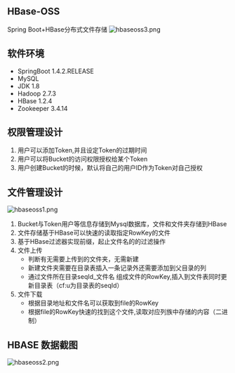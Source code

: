 ## HBase-OSS
Spring Boot+HBase分布式文件存储
![hbaseoss3.png](https://i.loli.net/2020/10/02/oBDVKbtduOFJ3yX.png)

## 软件环境
* SpringBoot 1.4.2.RELEASE
* MySQL
* JDK 1.8
* Hadoop 2.7.3
* HBase 1.2.4
* Zookeeper 3.4.14

## 权限管理设计
1. 用户可以添加Token,并且设定Token的过期时间
2. 用户可以将Bucket的访问权限授权给某个Token
3. 用户创建Bucket的时候，默认将自己的用户ID作为Token对自己授权

## 文件管理设计
![hbaseoss1.png](https://i.loli.net/2020/10/02/lQSAt3I1fuKcdFC.png)
1. Bucket与Token用户等信息存储到Mysql数据库，文件和文件夹存储到HBase
2. 文件存储基于HBase可以快速的读取指定RowKey的文件
3. 基于HBase过滤器实现前缀，起止文件名的的过滤操作
4. 文件上传
   * 判断有无需要上传到的文件夹，无需新建
   * 新建文件夹需要在目录表插入一条记录外还需要添加到父目录的列
   * 通过文件所在目录seqId_文件名 组成文件的RowKey,插入到文件表同时更新目录表（cf:u为目录表的seqId）
5. 文件下载
   * 根据目录地址和文件名可以获取到file的RowKey
   * 根据file的RowKey快速的找到这个文件,读取对应列族中存储的内容（二进制）

## HBASE 数据截图
![hbaseoss2.png](https://i.loli.net/2020/10/02/1t6QlovXyKcbeDn.png)
   
